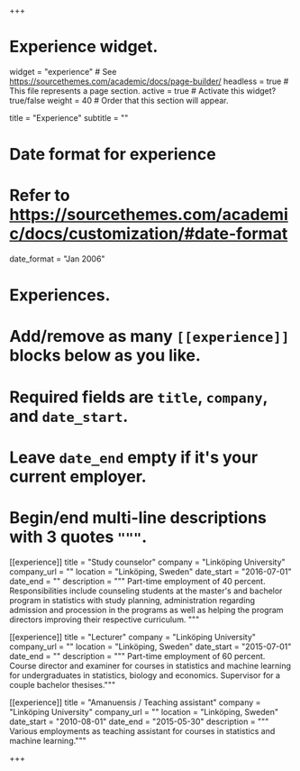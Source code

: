 +++
# Experience widget.
widget = "experience"  # See https://sourcethemes.com/academic/docs/page-builder/
headless = true  # This file represents a page section.
active = true  # Activate this widget? true/false
weight = 40  # Order that this section will appear.

title = "Experience"
subtitle = ""

# Date format for experience
#   Refer to https://sourcethemes.com/academic/docs/customization/#date-format
date_format = "Jan 2006"

# Experiences.
#   Add/remove as many `[[experience]]` blocks below as you like.
#   Required fields are `title`, `company`, and `date_start`.
#   Leave `date_end` empty if it's your current employer.
#   Begin/end multi-line descriptions with 3 quotes `"""`.
[[experience]]
  title = "Study counselor"
  company = "Linköping University"
  company_url = ""
  location = "Linköping, Sweden"
  date_start = "2016-07-01"
  date_end = ""
  description = """
  Part-time employment of 40 percent.
  Responsibilities include counseling students at the master's and bachelor program in statistics with study planning, administration regarding admission and procession in the programs as well as helping the program directors improving their respective curriculum.
  """

[[experience]]
  title = "Lecturer"
  company = "Linköping University"
  company_url = ""
  location = "Linköping, Sweden"
  date_start = "2015-07-01"
  date_end = ""
  description = """
  Part-time employment of 60 percent.
  Course director and examiner for courses in statistics and machine learning for undergraduates in statistics, biology and economics. Supervisor for a couple bachelor thesises."""
  
[[experience]]
  title = "Amanuensis / Teaching assistant"
  company = "Linköping University"
  company_url = ""
  location = "Linköping, Sweden"
  date_start = "2010-08-01"
  date_end = "2015-05-30"
  description = """
  Various employments as teaching assistant for courses in statistics and machine learning."""

+++
